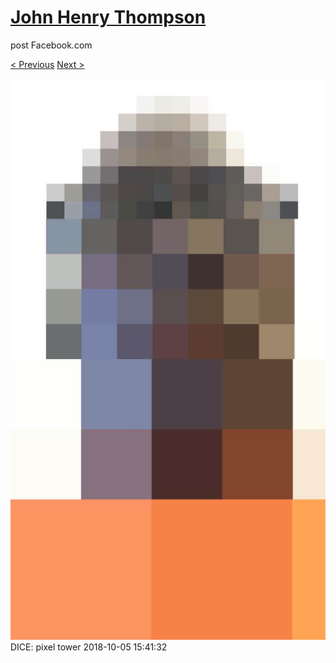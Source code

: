 # [John Henry Thompson](../README.md)
post Facebook.com

[< Previous](2018-10-05-2.md) [Next >](2018-10-05-4.md)

[![](../media/2018-10-05/Timeline-Photos-DICE-pixel-tower-1.jpg)](../README.md)
DICE: pixel tower
2018-10-05 15:41:32